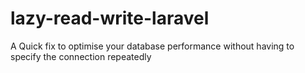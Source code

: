 # lazy-read-write-laravel
A Quick fix to optimise your database performance without having to specify the connection repeatedly
